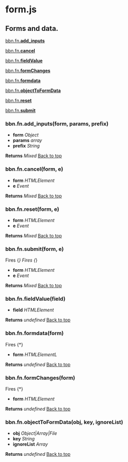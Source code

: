 # form.js

## Forms and data.

<a name="bbn_top"></a>[bbn.fn.__add_inputs__](#add_inputs)  
  
[bbn.fn.__cancel__](#cancel)  
  
[bbn.fn.__fieldValue__](#fieldValue)  
  
[bbn.fn.__formChanges__](#formChanges)  
  
[bbn.fn.__formdata__](#formdata)  
  
[bbn.fn.__objectToFormData__](#objectToFormData)  
  
[bbn.fn.__reset__](#reset)  
  
[bbn.fn.__submit__](#submit)  
  


### <a name="add_inputs"></a>bbn.fn.add_inputs(form, params, prefix)

  * __form__ _Object_ 
  * __params__ _array_ 
  * __prefix__ _String_ 

  __Returns__ _Mixed_ 
[Back to top](#bbn_top)  

### <a name="cancel"></a>bbn.fn.cancel(form, e)

  * __form__ _HTMLElement_ 
  * __e__ _Event_ 

  __Returns__ _Mixed_ 
[Back to top](#bbn_top)  

### <a name="reset"></a>bbn.fn.reset(form, e)

  * __form__ _HTMLElement_ 
  * __e__ _Event_ 

  __Returns__ _Mixed_ 
[Back to top](#bbn_top)  

### <a name="submit"></a>bbn.fn.submit(form, e)

  Fires {*}
  Fires {*}
  * __form__ _HTMLElement_ 
  * __e__ _Event_ 

  __Returns__ _Mixed_ 
[Back to top](#bbn_top)  

### <a name="fieldValue"></a>bbn.fn.fieldValue(field)

  * __field__ _HTMLElement_ 

  __Returns__ _undefined_ 
[Back to top](#bbn_top)  

### <a name="formdata"></a>bbn.fn.formdata(form)

  Fires {*}
  * __form__ _HTMLElementL_ 

  __Returns__ _undefined_ 
[Back to top](#bbn_top)  

### <a name="formChanges"></a>bbn.fn.formChanges(form)

  Fires {*}
  * __form__ _HTMLElement_ 

  __Returns__ _undefined_ 
[Back to top](#bbn_top)  

### <a name="objectToFormData"></a>bbn.fn.objectToFormData(obj, key, ignoreList)

  * __obj__ _Object|Array|File_ 
  * __key__ _String_ 
  * __ignoreList__ _Array_ 

  __Returns__ _undefined_ 
[Back to top](#bbn_top)  